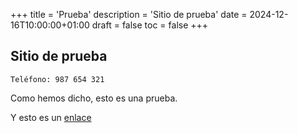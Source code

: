 +++
title = 'Prueba'
description = 'Sitio de prueba'
date = 2024-12-16T10:00:00+01:00
draft = false
toc = false
+++

## Sitio de prueba

`Teléfono: 987 654 321`

Como hemos dicho, esto es una prueba.

Y esto es un [enlace](#)